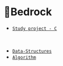 # 🗻Bedrock

- [`Study project - C`](https://github.com/K-Lunatic/Bedrock/tree/Default/Study_project-C)
<br>

- [`Data-Structures`](https://github.com/K-Lunatic/Bedrock/tree/Default/Data-Structures)
- [`Algorithm`](https://github.com/K-Lunatic/tree/Default/Algorithm)
